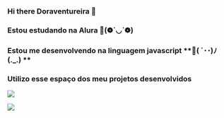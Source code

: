 ### Hi there Doraventureira 👋
### Estou estudando na Alura   💜(❁´◡`❁)
### Estou me desenvolvendo na linguagem javascript **💜( ´･･)ﾉ(._.) **
### Utilizo esse espaço dos meu projetos desenvolvidos 
![](link)
<!--
**doravetureira23/doravetureira23** is a ✨ _special_ ✨ repository because its `README.md` (this file) appears on your GitHub profile.

Here are some ideas to get you started:

- 🔭 I’m currently working on ...
- 🌱 I’m currently learning ...
- 👯 I’m looking to collaborate on ...
- 🤔 I’m looking for help with ...
- 💬 Ask me about ...
- 📫 How to reach me: ...
- 😄 Pronouns: ...
- ⚡ Fun fact: ...
-->
![](link)

